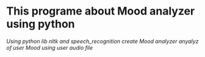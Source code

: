 # This programe about Mood analyzer using python
###### Using python lib nltk and speech_recognition create Mood analyzer anyalyz of user Mood using user audio file